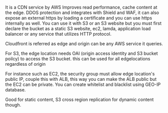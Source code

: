 It is a CDN service by AWS
Improves read performance, cache content at the edge.
DDOS protection and integrates with Shield and WAF, it can also expose an external https by loading a certificate and you can use https internally as well.
You can use it with S3 or an S3 website but you must first declare the bucket as a static S3 website, ec2, lamda, application load balancer or any service that utilizes HTTP protocol.

Cloudfront is referred as edge and origin can be any AWS service it queries.

For S3, the edge location needs OAI (origin access identity and S3 bucket poilcy) to access the S3 bucket. this can be used for all edgelocations regardless of origin


For instance such as EC2, the security group must allow edge location's public IP, couple this with ALB, this way you can make the ALB public but the EC2 can be private.
You can create whitelist and blacklist using GEO-IP database.

Good for static content, S3 cross region replication for dynamic content though.


